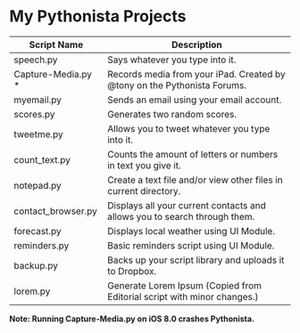 My Pythonista Projects
====================

| Script Name                        | Description                | 
| ---------------------------------- | -------------------------- | 
| speech.py      | Says whatever you type into it. |
| Capture-Media.py     * | Records media from your iPad. Created by @tony on the Pythonista Forums.|
| myemail.py      | Sends an email using your email account. |
| scores.py      | Generates two random scores. |
| tweetme.py      | Allows you to tweet whatever you type into it. |
| count_text.py      | Counts the amount of letters or numbers in text you give it. |
| notepad.py      | Create a text file and/or view other files in current directory. |
| contact_browser.py      | Displays all your current contacts and allows you to search through them. |
| forecast.py     | Displays local weather using UI Module. |
| reminders.py     | Basic reminders script using UI Module. |
| backup.py | Backs up your script library and uploads it to Dropbox. |
| lorem.py | Generate Lorem Ipsum (Copied from Editorial script with minor changes.)|

**Note: Running Capture-Media.py on iOS 8.0 crashes Pythonista.**
